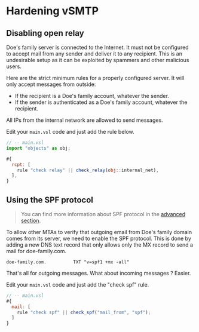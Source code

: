 # Hardening vSMTP

## Disabling open relay

Doe's family server is connected to the Internet. It must not be configured to accept mail from any sender and deliver it to any recipient. This is an undesirable setup as it can be exploited by spammers and other malicious users.

Here are the strict minimum rules for a properly configured server. It will only accept messages from outside:

- If the recipient is a Doe's family account, whatever the sender.
- If the sender is authenticated as a Doe's family account, whatever the recipient.

All IPs from the internal network are allowed to send messages.

Edit your `main.vsl` code and just add the rule below.

```javascript
// -- main.vsl
import "objects" as obj;

#{
  rcpt: [
    rule "check relay" || check_relay(obj::internal_net),
  ],
}
```

## Using the SPF protocol

> You can find more information about SPF protocol in the [advanced section].

[advanced section]: ../../advanced/eam/spf.md

To allow other MTAs to verify that outgoing email from Doe's family domain comes from its server, we need to enable the SPF protocol. This is done by adding a new DNS text record that only allows only the MX record to send a mail for doe-family.com.

```shell
doe-family.com.          TXT "v=spf1 +mx -all"
```

That's all for outgoing messages. What about incoming messages ? Easier.

Edit your `main.vsl` code and just add the "check spf" rule.

```javascript
// -- main.vsl
#{
  mail: [
    rule "check spf" || check_spf("mail_from", "spf");
  ]
}
```